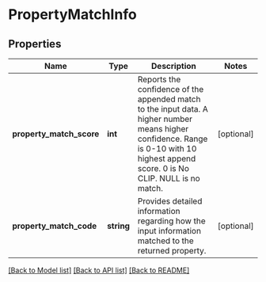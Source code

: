 # PropertyMatchInfo

## Properties
Name | Type | Description | Notes
------------ | ------------- | ------------- | -------------
**property_match_score** | **int** | Reports the confidence of the appended match to the input data. A higher number means higher confidence. Range is 0-10 with 10 highest append score. 0 is No CLIP. NULL is no match. | [optional] 
**property_match_code** | **string** | Provides detailed information regarding how the input information matched to the returned property. | [optional] 

[[Back to Model list]](../../README.md#documentation-for-models) [[Back to API list]](../../README.md#documentation-for-api-endpoints) [[Back to README]](../../README.md)

